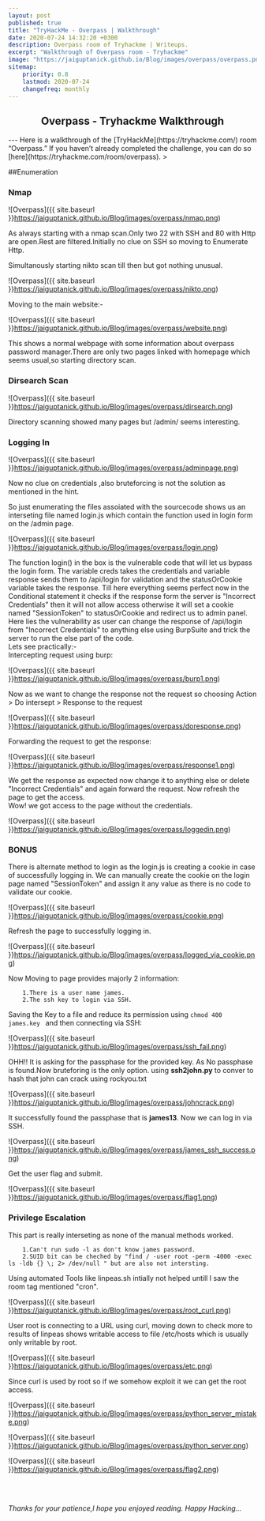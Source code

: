 ```yaml
---
layout: post
published: true
title: "TryHackMe - Overpass | Walkthrough"
date: 2020-07-24 14:32:20 +0300
description: Overpass room of Tryhackme | Writeups.
excerpt: "Walkthrough of Overpass room - Tryhackme"
image: "https://jaiguptanick.github.io/Blog/images/overpass/overpass.png"
sitemap:
    priority: 0.8
    lastmod: 2020-07-24
    changefreq: monthly
---
```


<style>
/* This stylesheet sets the width of all images to 100%: */
img {
  width: 90%;
}
</style>

<h2 align="center" >Overpass - Tryhackme Walkthrough </h2>
---
Here is a walkthrough of the [TryHackMe](https://tryhackme.com/) room “Overpass.” If you haven’t already completed the challenge, you can do so [here](https://tryhackme.com/room/overpass).
>

##Enumeration

<h3>Nmap</h3>

![Overpass]({{ site.baseurl }}https://jaiguptanick.github.io/Blog/images/overpass/nmap.png)

As always starting with a nmap scan.Only two 22 with SSH and 80 with Http are open.Rest are filtered.Initially no clue on SSH so moving to Enumerate Http.

Simultanously starting nikto scan till then but got nothing unusual.

![Overpass]({{ site.baseurl }}https://jaiguptanick.github.io/Blog/images/overpass/nikto.png)

Moving to the main website:-

![Overpass]({{ site.baseurl }}https://jaiguptanick.github.io/Blog/images/overpass/website.png)

This shows a normal webpage with some information about overpass password manager.There are only two pages linked with homepage which seems usual,so starting directory scan.

<h3>Dirsearch Scan</h3>

![Overpass]({{ site.baseurl }}https://jaiguptanick.github.io/Blog/images/overpass/dirsearch.png)

Directory scanning showed many pages but /admin/ seems interesting.

<h3>Logging In</h3>

![Overpass]({{ site.baseurl }}https://jaiguptanick.github.io/Blog/images/overpass/adminpage.png)

Now no clue on credentials ,also bruteforcing is not the solution as mentioned in the hint.

So just enumerating the files assoiated with the sourcecode shows us an interseting file named login.js which contain the function used in login form on the /admin page.

![Overpass]({{ site.baseurl }}https://jaiguptanick.github.io/Blog/images/overpass/login.png)

The function login() in the box is the vulnerable code that will let us bypass the login form. The variable creds takes the credentials and variable response sends them to /api/login for validation and the statusOrCookie variable takes the response. Till here everything seems perfect now in the Conditional statement it checks if the response form the server is "Incorrect Credentials" then it will not allow access otherwise it will set a cookie named "SessionToken" to statusOrCookie and redirect us to admin panel. Here lies the vulnerability as user can change the response of /api/login from "Incorrect Credentials" to anything else using BurpSuite and trick the server to run the else part of the code.<br>Lets see practically:-
<br>Intercepting request using burp:

![Overpass]({{ site.baseurl }}https://jaiguptanick.github.io/Blog/images/overpass/burp1.png)


Now as we want to change the response not the request so choosing Action > Do intersept > Response to the request

![Overpass]({{ site.baseurl }}https://jaiguptanick.github.io/Blog/images/overpass/doresponse.png)

Forwarding the request to get the response:

![Overpass]({{ site.baseurl }}https://jaiguptanick.github.io/Blog/images/overpass/response1.png)

We get the response as expected now change it to anything else or delete "Incorrect Credentials" and again forward the request.
Now refresh the page to get the access.<br>
Wow! we got access to the page without the credentials.

![Overpass]({{ site.baseurl }}https://jaiguptanick.github.io/Blog/images/overpass/loggedin.png)

<h3><b>BONUS</b></h3>

There is alternate method to login as the login.js is creating a cookie in case of successfully logging in.
We can manually create the cookie on the login page named "SessionToken" and assign it any value as there is no code to validate our cookie.

![Overpass]({{ site.baseurl }}https://jaiguptanick.github.io/Blog/images/overpass/cookie.png)

Refresh the page to successfully logging in.

![Overpass]({{ site.baseurl }}https://jaiguptanick.github.io/Blog/images/overpass/logged_via_cookie.png)


Now Moving to page provides majorly 2 information:
``` 
	1.There is a user name james.
	2.The ssh key to login via SSH.
```
Saving the Key to a file and reduce its permission using ```chmod 400 james.key ``` and then connecting via SSH:

![Overpass]({{ site.baseurl }}https://jaiguptanick.github.io/Blog/images/overpass/ssh_fail.png)

OHH!! It is asking for the passphase for the provided key. As No passphase is found.Now bruteforing is the only option.
using <b>ssh2john.py</b> to conver to hash that john can crack using rockyou.txt

![Overpass]({{ site.baseurl }}https://jaiguptanick.github.io/Blog/images/overpass/johncrack.png)

It successfully found the passphase that is <b>james13</b>. Now we can log in via SSH.

![Overpass]({{ site.baseurl }}https://jaiguptanick.github.io/Blog/images/overpass/james_ssh_success.png)

Get the user flag and submit.

![Overpass]({{ site.baseurl }}https://jaiguptanick.github.io/Blog/images/overpass/flag1.png)


<h3>Privilege Escalation</h3>

This part is really interseting as none of the manual methods worked.
``` 
	1.Can't run sudo -l as don't know james password.
	2.SUID bit can be cheched by "find / -user root -perm -4000 -exec ls -ldb {} \; 2> /dev/null " but are also not intersting.
```
Using automated Tools like linpeas.sh intially not helped untill I saw the room tag mentioned "cron".

![Overpass]({{ site.baseurl }}https://jaiguptanick.github.io/Blog/images/overpass/root_curl.png)

User root is connecting to a URL using curl, moving down to check more to results of linpeas shows writable access to file /etc/hosts which is usually only writable by root. 

![Overpass]({{ site.baseurl }}https://jaiguptanick.github.io/Blog/images/overpass/etc.png)

Since curl is used by root so if we somehow exploit it we can get the root access.


![Overpass]({{ site.baseurl }}https://jaiguptanick.github.io/Blog/images/overpass/python_server_mistake.png)

![Overpass]({{ site.baseurl }}https://jaiguptanick.github.io/Blog/images/overpass/python_server.png)

![Overpass]({{ site.baseurl }}https://jaiguptanick.github.io/Blog/images/overpass/flag2.png)

<!-- Box -->
	





<br>
<br>

<i>Thanks for your patience,I hope you enjoyed reading. Happy Hacking... </i>
